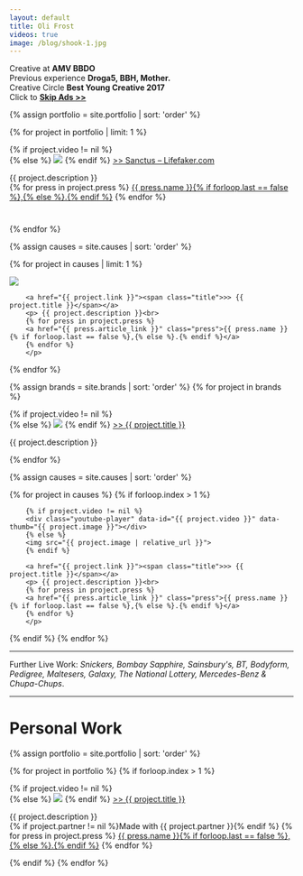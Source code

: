 ```yaml
---
layout: default
title: Oli Frost
videos: true
image: /blog/shook-1.jpg
---
```


Creative at **AMV BBDO**  
Previous experience **Droga5, BBH, Mother.**  
Creative Circle **Best Young Creative 2017**  
Click to **[ Skip Ads >>](/)**

<div class="posts">
{% assign portfolio = site.portfolio | sort: 'order' %}

  {% for project in portfolio | limit: 1 %}
        <div class="project-section">
        {% if project.video != nil %}
        <div class="youtube-player" data-id="{{ project.video }}" data-thumb="{{ project.image }}"></div>
        {% else %}
        <img src="{{ project.image | relative_url }}">
        {% endif %}
        <a href="{{ project.link }}"><span class="title">>> Sanctus – Lifefaker.com</span></a>
        <p style="margin-bottom:2.5rem;"> {{ project.description }}<br>
        {% for press in project.press %}
        <a href="{{ press.article_link }}" class="press">{{ press.name }}{% if forloop.last == false %},{% else %}.{% endif %}</a>
        {% endfor %}
        </p>
  </div>
  {% endfor %}
</div>


{% assign causes = site.causes | sort: 'order' %}

  {% for project in causes | limit: 1 %}
  <div class="project-section">
        <img src="{{ project.image | relative_url }}">

        <a href="{{ project.link }}"><span class="title">>> {{ project.title }}</span></a>
        <p> {{ project.description }}<br>
        {% for press in project.press %}
        <a href="{{ press.article_link }}" class="press">{{ press.name }}{% if forloop.last == false %},{% else %}.{% endif %}</a>
        {% endfor %}
        </p>

  </div>
{% endfor %}

<p></p>

{% assign brands = site.brands | sort: 'order' %}
{% for project in brands %}
<div class="project-section">
          {% if project.video != nil %}
          <div class="youtube-player" data-id="{{ project.video }}" data-thumb="{{ project.image }}"></div>
          {% else %}
          <img src="{{ project.image | relative_url }}">
          {% endif %}
          <a href="{{ project.link }}"><span class="title">>> {{ project.title }}</span></a>
          <p> {{ project.description }}<br>
          </p>
    </div>
{% endfor %}

{% assign causes = site.causes | sort: 'order' %}

  {% for project in causes %}
  {% if forloop.index > 1 %}
  <div class="project-section">

        {% if project.video != nil %}
        <div class="youtube-player" data-id="{{ project.video }}" data-thumb="{{ project.image }}"></div>
        {% else %}
        <img src="{{ project.image | relative_url }}">
        {% endif %}

        <a href="{{ project.link }}"><span class="title">>> {{ project.title }}</span></a>
        <p> {{ project.description }}<br>
        {% for press in project.press %}
        <a href="{{ press.article_link }}" class="press">{{ press.name }}{% if forloop.last == false %},{% else %}.{% endif %}</a>
        {% endfor %}
        </p>

  </div>
{% endif %}  
{% endfor %}


---

Further Live Work: *Snickers, Bombay Sapphire, Sainsbury's, BT, Bodyform, Pedigree, Maltesers, Galaxy, The National Lottery, Mercedes-Benz & Chupa-Chups*.

---

# Personal Work

<div class="posts">

{% assign portfolio = site.portfolio | sort: 'order' %}

  {% for project in portfolio %}
  {% if forloop.index > 1 %}
        <div class="project-section">
        {% if project.video != nil %}
        <div class="youtube-player" data-id="{{ project.video }}" data-thumb="{{ project.image }}"></div>
        {% else %}
        <img src="{{ project.image | relative_url }}">
        {% endif %}
        <a href="{{ project.link }}"><span class="title">>> {{ project.title }}</span></a>
        <p> {{ project.description }}<br>
        {% if project.partner != nil %}<span class="partner">Made with {{ project.partner }}</span>{% endif %}
        {% for press in project.press %}
        <a href="{{ press.article_link }}" class="press">{{ press.name }}{% if forloop.last == false %},{% else %}.{% endif %}</a>
        {% endfor %}
        </p>

  </div>
  {% endif %}
  {% endfor %}

  </div>
